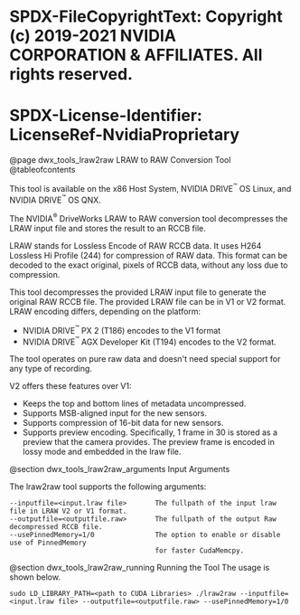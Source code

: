 # SPDX-FileCopyrightText: Copyright (c) 2019-2021 NVIDIA CORPORATION & AFFILIATES. All rights reserved.
# SPDX-License-Identifier: LicenseRef-NvidiaProprietary

@page dwx_tools_lraw2raw LRAW to RAW Conversion Tool
@tableofcontents

This tool is available on the x86 Host System, NVIDIA DRIVE<sup>&trade;</sup> OS Linux, and NVIDIA DRIVE<sup>&trade;</sup> OS QNX.

The NVIDIA<sup>&reg;</sup> DriveWorks LRAW to RAW conversion tool decompresses
the LRAW input file and stores the result to an RCCB file.

LRAW stands for Lossless Encode of RAW RCCB data. It uses H264 Lossless Hi
Profile (244) for compression of RAW data. This format can be decoded to the
exact original, pixels of RCCB data, without any loss due to compression.

This tool decompresses the provided LRAW input file to generate the original
RAW RCCB file. The provided LRAW file can be in V1 or V2 format. LRAW encoding
differs, depending on the platform:
- NVIDIA DRIVE<sup>&trade;</sup> PX 2 (T186) encodes to the V1 format
- NVIDIA DRIVE<sup>&trade;</sup> AGX Developer Kit (T194) encodes to the V2 format.

The tool operates on pure raw data and doesn't need special support for any type of recording.

V2 offers these features over V1:
- Keeps the top and bottom lines of metadata uncompressed.
- Supports  MSB-aligned input for the new sensors.
- Supports compression of 16-bit data for new sensors.
- Supports preview encoding. Specifically, 1 frame in 30 is stored as a preview
  that the camera provides. The preview frame is encoded in lossy mode and
  embedded in the lraw file.

@section dwx_tools_lraw2raw_arguments Input Arguments

The lraw2raw tool supports the following arguments:

    --inputfile=<input.lraw file>       The fullpath of the input lraw file in LRAW V2 or V1 format.
    --outputfile=<outputfile.raw>       The fullpath of the output Raw decompressed RCCB file.
    --usePinnedMemory=1/0               The option to enable or disable use of PinnedMemory
                                        for faster CudaMemcpy.

@section dwx_tools_lraw2raw_running Running the Tool
The usage is shown below.

    sudo LD_LIBRARY_PATH=<path to CUDA Libraries> ./lraw2raw --inputfile=<input.lraw file> --outputfile=<outputfile.raw> --usePinnedMemory=1/0
